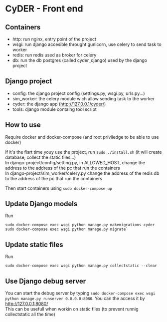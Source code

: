 CyDER - Front end
======

Containers
-------

- http: run nginx, entry point of the project
- wsgi: run django accesible throught gunicorn, use celery to send task to worker
- redis: run redis used as broker for celery
- db: run the db postgres (called cyder_django) used by the django project

Django project
--------

- config: the django project config (settings.py, wsgi.py, urls.py...)  
- sim_worker: the celery module wich allow sending task to the worker  
- cyder: the django app (http://127.0.0.1/cyder/)
- tools: django module containg tool script

How to use
-------

Require docker and docker-compose (and root priviledge to be able to use docker)

If it's the fisrt time youy use the project, run `sudo ./install.sh` (it will create database, collect the static files...)  
In django-project/config/setting.py, in ALLOWED_HOST, change the address to the address of the pc that run the containers  
In django-project/sim_worker/celery.py change the address of the redis db to the address of the pc that run the containers  

Then start containers using `sudo docker-compose up`  

Update Django models
------

Run
```
sudo docker-compose exec wsgi python manage.py makemigrations cyder
sudo docker-compose exec wsgi python manage.py migrate`
```

Update static files
--------

Run
```
sudo docker-compose exec wsgi python manage.py collectstatic --clear
```

Use Django debug server
-------

You can start the debug server by typing `sudo docker-compose exec wsgi python manage.py runserver 0.0.0.0:8080`. You can the access it by http://127.0.0.1:8080/  
This can be usefull when workin on static files (to prevent runnig collectstatic all the time)
